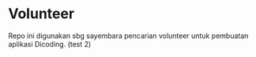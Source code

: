 # Volunteer
Repo ini digunakan sbg sayembara pencarian volunteer untuk pembuatan aplikasi Dicoding. (test 2)
